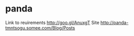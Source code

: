 panda
=====

Link to reuirements http://goo.gl/AnuxgT
Site http://panda-tmntsogu.somee.com/Blog/Posts
